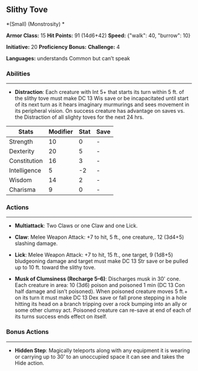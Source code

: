 ## Slithy Tove
*(Small) (Monstrosity) *

**Armor Class:** 15
**Hit Points:** 91 (14d6+42)
**Speed:** {"walk": 40, "burrow": 10}

**Initiative:** 20
**Proficiency Bonus:**
**Challenge:** 4

**Languages:** understands Common but can’t speak

### Abilities
 --- 
- **Distraction**: Each creature with Int 5+ that starts its turn within 5 ft. of the slithy tove must make DC 13 Wis save or be incapacitated until start of its next turn as it hears imaginary murmurings and sees movement in its peripheral vision. On success creature has advantage on saves vs. the Distraction of all slighty toves for the next 24 hrs.



| Stats | Modifier | Stat | Save
| ---- | ---- | ---- | ---- |
| Strength | 10 | 0 | - |
| Dexterity | 20 | 5 | - |
| Constitution | 16 | 3 | - |
| Intelligence | 5 | -2 | - |
| Wisdom | 14 | 2 | - |
| Charisma | 9 | 0 | - |

### Actions
 --- 
- **Multiattack**: Two Claws or one Claw and one Lick.

- **Claw**: Melee Weapon Attack: +7 to hit, 5 ft., one creature,. 12 (3d4+5) slashing damage.

- **Lick**: Melee Weapon Attack: +7 to hit, 15 ft., one target, 9 (1d8+5) bludgeoning damage and target must make DC 13 Str save or be pulled up to 10 ft. toward the slithy tove.

- **Musk of Clumsiness (Recharge 5–6)**: Discharges musk in 30' cone. Each creature in area: 10 (3d6) poison and poisoned 1 min (DC 13 Con half damage and isn’t poisoned). When poisoned creature moves 5 ft.+ on its turn it must make DC 13 Dex save or fall prone stepping in a hole hitting its head on a branch tripping over a rock bumping into an ally or some other clumsy act. Poisoned creature can re-save at end of each of its turns success ends effect on itself.

### Bonus Actions
 --- 
- **Hidden Step**: Magically teleports along with any equipment it is wearing or carrying up to 30' to an unoccupied space it can see and takes the Hide action.

